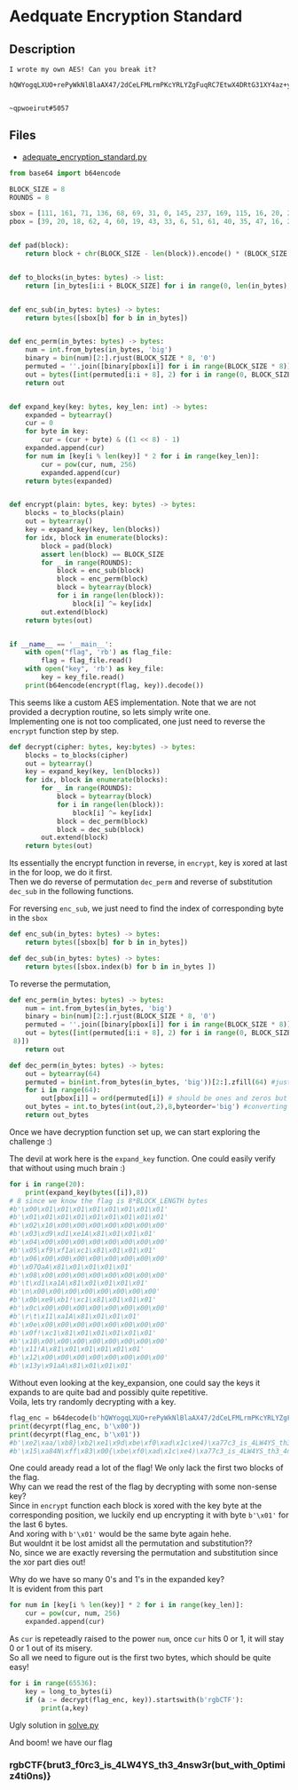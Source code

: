 # Aedquate Encryption Standard

## Description
```
I wrote my own AES! Can you break it?

hQWYogqLXUO+rePyWkNlBlaAX47/2dCeLFMLrmPKcYRLYZgFuqRC7EtwX4DRtG31XY4az+yOvJJ/pwWR0/J9gg==


~qpwoeirut#5057
```

## Files
- [adequate_encryption_standard.py](adequate_encryption_standard.py)

```python
from base64 import b64encode

BLOCK_SIZE = 8
ROUNDS = 8

sbox = [111, 161, 71, 136, 68, 69, 31, 0, 145, 237, 169, 115, 16, 20, 22, 82, 138, 183, 232, 95, 244, 163, 64, 229, 224, 104, 231, 61, 121, 152, 97, 50, 74, 96, 247, 144, 194, 86, 186, 234, 99, 122, 46, 18, 215, 168, 173, 188, 41, 243, 219, 203, 141, 21, 171, 57, 116, 178, 233, 210, 184, 253, 151, 48, 206, 250, 133, 44, 59, 147, 137, 66, 52, 75, 187, 129, 225, 209, 191, 92, 238, 127, 241, 25, 160, 9, 170, 13, 157, 45, 205, 196, 28, 146, 142, 150, 17, 39, 24, 80, 118, 6, 32, 93, 11, 216, 220, 100, 85, 112, 222, 226, 126, 197, 180, 34, 182, 37, 148, 70, 78, 201, 236, 81, 62, 42, 193, 67, 8, 164, 43, 252, 166, 221, 208, 176, 235, 149, 109, 63, 103, 223, 65, 56, 140, 255, 218, 54, 153, 2, 228, 1, 240, 248, 246, 110, 156, 60, 227, 207, 254, 51, 174, 79, 128, 155, 251, 242, 177, 135, 230, 154, 179, 15, 189, 143, 130, 27, 107, 211, 30, 105, 19, 134, 124, 125, 245, 76, 204, 12, 26, 38, 40, 131, 117, 87, 114, 213, 212, 102, 195, 101, 55, 10, 47, 120, 200, 217, 88, 83, 36, 198, 249, 192, 23, 94, 181, 73, 185, 172, 165, 58, 53, 202, 106, 5, 7, 175, 89, 72, 90, 14, 162, 158, 119, 139, 77, 108, 190, 91, 29, 49, 159, 33, 113, 214, 4, 123, 199, 167, 35, 239, 84, 3, 132, 98]
pbox = [39, 20, 18, 62, 4, 60, 19, 43, 33, 6, 51, 61, 40, 35, 47, 16, 23, 58, 31, 53, 28, 55, 54, 30, 17, 42, 34, 45, 49, 13, 46, 0, 26, 2, 8, 3, 11, 48, 63, 36, 37, 7, 32, 5, 27, 59, 29, 44, 14, 56, 21, 22, 12, 52, 57, 41, 10, 1, 24, 38, 50, 15, 9, 25]


def pad(block):
    return block + chr(BLOCK_SIZE - len(block)).encode() * (BLOCK_SIZE - len(block))


def to_blocks(in_bytes: bytes) -> list:
    return [in_bytes[i:i + BLOCK_SIZE] for i in range(0, len(in_bytes), BLOCK_SIZE)]


def enc_sub(in_bytes: bytes) -> bytes:
    return bytes([sbox[b] for b in in_bytes])


def enc_perm(in_bytes: bytes) -> bytes:
    num = int.from_bytes(in_bytes, 'big')
    binary = bin(num)[2:].rjust(BLOCK_SIZE * 8, '0')
    permuted = ''.join([binary[pbox[i]] for i in range(BLOCK_SIZE * 8)])
    out = bytes([int(permuted[i:i + 8], 2) for i in range(0, BLOCK_SIZE * 8, 8)])
    return out


def expand_key(key: bytes, key_len: int) -> bytes:
    expanded = bytearray()
    cur = 0
    for byte in key:
        cur = (cur + byte) & ((1 << 8) - 1)
    expanded.append(cur)
    for num in [key[i % len(key)] * 2 for i in range(key_len)]:
        cur = pow(cur, num, 256)
        expanded.append(cur)
    return bytes(expanded)


def encrypt(plain: bytes, key: bytes) -> bytes:
    blocks = to_blocks(plain)
    out = bytearray()
    key = expand_key(key, len(blocks))
    for idx, block in enumerate(blocks):
        block = pad(block)
        assert len(block) == BLOCK_SIZE
        for _ in range(ROUNDS):
            block = enc_sub(block)
            block = enc_perm(block)
            block = bytearray(block)
            for i in range(len(block)):
                block[i] ^= key[idx]
        out.extend(block)
    return bytes(out)


if __name__ == '__main__':
    with open("flag", 'rb') as flag_file:
        flag = flag_file.read()
    with open("key", 'rb') as key_file:
        key = key_file.read()
    print(b64encode(encrypt(flag, key)).decode())
```

This seems like a custom AES implementation. Note that we are not provided a decryption routine, so lets simply write one.  
Implementing one is not too complicated, one just need to reverse the `encrypt` function step by step.

```python
def decrypt(cipher: bytes, key:bytes) -> bytes:
    blocks = to_blocks(cipher)
    out = bytearray()
    key = expand_key(key, len(blocks))
    for idx, block in enumerate(blocks):
        for _ in range(ROUNDS):
            block = bytearray(block)
            for i in range(len(block)):
                block[i] ^= key[idx]
            block = dec_perm(block)
            block = dec_sub(block)
        out.extend(block)
    return bytes(out)
```
Its essentially the encrypt function in reverse, in `encrypt`, key is xored at last in the for loop, we do it first.  
Then we do reverse of permutation `dec_perm` and reverse of substitution `dec_sub` in the following functions.  

For reversing `enc_sub`, we just need to find the index of corresponding byte in the `sbox`  
```python
def enc_sub(in_bytes: bytes) -> bytes:
    return bytes([sbox[b] for b in in_bytes])

def dec_sub(in_bytes: bytes) -> bytes:
    return bytes([sbox.index(b) for b in in_bytes ])
```

To reverse the permutation, 
```python
def enc_perm(in_bytes: bytes) -> bytes:
    num = int.from_bytes(in_bytes, 'big')
    binary = bin(num)[2:].rjust(BLOCK_SIZE * 8, '0')
    permuted = ''.join([binary[pbox[i]] for i in range(BLOCK_SIZE * 8)])
    out = bytes([int(permuted[i:i + 8], 2) for i in range(0, BLOCK_SIZE * 8,
 8)])
    return out

def dec_perm(in_bytes: bytes) -> bytes:
    out = bytearray(64)
    permuted = bin(int.from_bytes(in_bytes, 'big'))[2:].zfill(64) #just converting to binary
    for i in range(64):
        out[pbox[i]] = ord(permuted[i]) # should be ones and zeros but using ord as bytearrays are directly convertible to int
    out_bytes = int.to_bytes(int(out,2),8,byteorder='big') #converting to bytes again
    return out_bytes
```

Once we have decryption function set up, we can start exploring the challenge :)  

The devil at work here is the `expand_key` function. One could easily verify that without using much brain  :)
```python
for i in range(20):
    print(expand_key(bytes([i]),8))
# 8 since we know the flag is 8*BLOCK_LENGTH bytes
#b'\x00\x01\x01\x01\x01\x01\x01\x01\x01'
#b'\x01\x01\x01\x01\x01\x01\x01\x01\x01'
#b'\x02\x10\x00\x00\x00\x00\x00\x00\x00'
#b'\x03\xd9\xd1\xe1A\x81\x01\x01\x01'
#b'\x04\x00\x00\x00\x00\x00\x00\x00\x00'
#b'\x05\xf9\xf1a\xc1\x81\x01\x01\x01'
#b'\x06\x00\x00\x00\x00\x00\x00\x00\x00'
#b'\x07QaA\x81\x01\x01\x01\x01'
#b'\x08\x00\x00\x00\x00\x00\x00\x00\x00'
#b'\t\xd1\xa1A\x81\x01\x01\x01\x01'
#b'\n\x00\x00\x00\x00\x00\x00\x00\x00'
#b'\x0b\xe9\xb1!\xc1\x81\x01\x01\x01'
#b'\x0c\x00\x00\x00\x00\x00\x00\x00\x00'
#b'\r\t\x11\xa1A\x81\x01\x01\x01'
#b'\x0e\x00\x00\x00\x00\x00\x00\x00\x00'
#b'\x0f!\xc1\x81\x01\x01\x01\x01\x01'
#b'\x10\x00\x00\x00\x00\x00\x00\x00\x00'
#b'\x11!A\x81\x01\x01\x01\x01\x01'
#b'\x12\x00\x00\x00\x00\x00\x00\x00\x00'
#b'\x13y\x91aA\x81\x01\x01\x01'
```
Without even looking at the key_expansion, one could say the keys it expands to are quite bad and possibly quite repetitive.  
Voila, lets try randomly decrypting with a key.
```python
flag_enc = b64decode(b'hQWYogqLXUO+rePyWkNlBlaAX47/2dCeLFMLrmPKcYRLYZgFuqRC7EtwX4DRtG31XY4az+yOvJJ/pwWR0/J9gg==')
print(decyrpt(flag_enc, b'\x00'))
print(decyrpt(flag_enc, b'\x01'))
#b'\xe2\xaa/\xb8}\xb2\xe1\x9d\xbe\xf0\xad\x1c\xe4)\xa77c3_is_4LW4YS_th3_4nsw3r(but_with_0ptimiz4ti0ns)}'
#b'\x15\xa84N\xff\x83\x00{\xbe\xf0\xad\x1c\xe4)\xa77c3_is_4LW4YS_th3_4nsw3r(but_with_0ptimiz4ti0ns)}'
```
One could aready read a lot of the flag! We only lack the first two blocks of the flag.  
Why can we read the rest of the flag by decrypting with some non-sense key?  
Since in `encrypt` function each block is xored with the key byte at the corresponding position, we luckily end up encrypting it with byte `b'\x01'` for the last 6 bytes.  
And xoring with `b'\x01'` would be the same byte again hehe.  
But wouldnt it be lost amidst all the permutation and substitution??  
No, since we are exactly reversing the permutation and substitution since the xor part dies out!  

Why do we have so many 0's and 1's in the expanded key?  
It is evident from this part 
```python
for num in [key[i % len(key)] * 2 for i in range(key_len)]:
    cur = pow(cur, num, 256)
    expanded.append(cur)
```
As `cur` is repeteadly raised to the power `num`, once `cur` hits 0 or 1, it will stay 0 or 1 out of its misery.  
So all we need to figure out is the first two bytes, which should be quite easy!  
```python
for i in range(65536):
    key = long_to_bytes(i)
    if (a := decrypt(flag_enc, key)).startswith(b'rgbCTF'):
        print(a,key)
```
Ugly solution in [solve.py](solve.py)

And boom! we have our flag  
### rgbCTF{brut3_f0rc3_is_4LW4YS_th3_4nsw3r(but_with_0ptimiz4ti0ns)}

